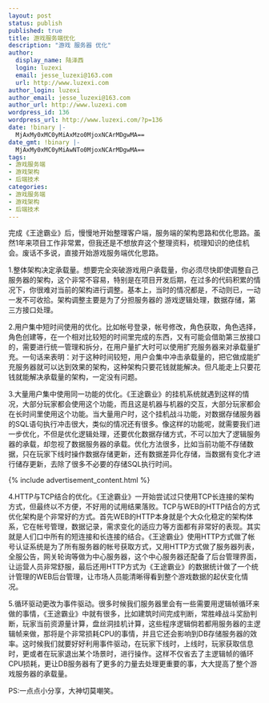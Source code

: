 ```yaml
---
layout: post
status: publish
published: true
title: 游戏服务端优化
description: "游戏 服务器 优化"
author:
  display_name: 陆泽西
  login: luzexi
  email: jesse_luzexi@163.com
  url: http://www.luzexi.com
author_login: luzexi
author_email: jesse_luzexi@163.com
author_url: http://www.luzexi.com
wordpress_id: 136
wordpress_url: http://www.luzexi.com/?p=136
date: !binary |-
  MjAxMy0xMC0yMiAxMzo0MjoxNCArMDgwMA==
date_gmt: !binary |-
  MjAxMy0xMC0yMiAwNTo0MjoxNCArMDgwMA==
tags:
- 游戏服务端
- 游戏架构
- 后端技术
categories:
- 游戏服务端
- 游戏架构
- 后端技术
---
```

完成《王途霸业》后，慢慢地开始整理客户端，服务端的架构思路和优化思路。虽然1年来项目工作非常累，但我还是不想放弃这个整理资料，梳理知识的绝佳机会。废话不多说，直接开始游戏服务端优化思路。

1.整体架构决定承载量。想要完全突破游戏用户承载量，你必须尽快即使调整自己服务器的架构，这个非常不容易，特别是在项目开发后期，在过多的代码积累的情况下，你很难对当前的架构进行调整。基本上，当时的情况都是，不动则已，一动一发不可收拾。架构调整主要是为了分担服务器的 游戏逻辑处理，数据存储，第三方接口处理。


2.用户集中短时间使用的优化。比如帐号登录，帐号修改，角色获取，角色选择，角色创建等，在一个相对比较短的时间里完成的东西，又有可能会借助第三放接口的，需要进行统一管理和拆分，在用户量扩大时可以使用扩充服务器来对承载量扩充。一句话来表明：对于这种时间较短，用户会集中冲击承载量的，把它做成能扩充服务器就可以达到效果的架构，这种架构只要花钱就能解决。但凡能走上只要花钱就能解决承载量的架构，一定没有问题。


3.大量用户集中使用同一功能的优化。《王途霸业》的挂机系统就遇到这样的情况，大部分玩家都会使用这个功能，而且这是机器与机器的交互，大部分玩家都会在长时间里使用这个功能。当大量用户时，这个挂机战斗功能，对数据存储服务器的SQL语句执行冲击很大，类似的情况还有很多。像这样的功能呢，就需要我们进一步优化，不但是优化逻辑处理，还要优化数据存储方式，不可以加大了逻辑服务器的承载，却忽视了数据服务器的承载。优化方法很多，比如当前功能不存储数据，只在玩家下线时操作数据存储更新，还有数据差异化存储，当数据有变化才进行储存更新，去除了很多不必要的存储SQL执行时间。

{% include advertisement_content.html %}

4.HTTP与TCP结合的优化。《王途霸业》一开始尝试过只使用TCP长连接的架构方式，但最终以不方便，不好用的试用结果落败。TCP与WEB的HTTP结合的方式优化架构是个非常好的方式。首先WEB的HTTP本身就是个大众化稳定的架构体系，它在帐号管理，数据记录，需求变化的适应力等方面都有非常好的表现。其实就是人们口中所有的短连接和长连接的结合。《王途霸业》使用HTTP方式做了帐号认证系统是为了所有服务器的帐号获取方式，又用HTTP方式做了服务器列表，全服公告，网关轮询等做为中心服务器，这个中心服务器还配备了后台管理界面，让运营人员非常舒服，最后还用HTTP方式为《王途霸业》的数据统计做了一个统计管理的WEB后台管理，让市场人员能清晰得看到整个游戏数据的起伏变化情况。


5.循环驱动更改为事件驱动。很多时候我们服务器里会有一些需要用逻辑帧循环来做的事情，《王途霸业》中就有很多，比如建筑时间完成判断，常胜峰战斗奖励判断，玩家当前资源量计算，盘丝洞挂机计算，这些程序逻辑倘若都用服务器的主逻辑帧来做，那将是个非常损耗CPU的事情，并且它还会影响到DB存储服务器的效率。这时候我们就要好好利用事件驱动，在玩家下线时，上线时，玩家获取信息时，更或者在玩家退出某个场景时，进行操作。这样不仅省去了主逻辑帧的循环CPU损耗，更让DB服务器有了更多的力量去处理更重要的事，大大提高了整个游戏服务器的承载量。


PS:一点点小分享，大神切莫嘲笑。

